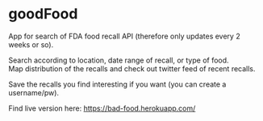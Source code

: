 # goodFood  
App for search of FDA food recall API (therefore only updates every 2 weeks or so). 

Search according to location, date range of recall, or type of food.  
Map distribution of the recalls and check out twitter feed of recent recalls.  

Save the recalls you find interesting if you want (you can create a username/pw). 

Find live version here: https://bad-food.herokuapp.com/


